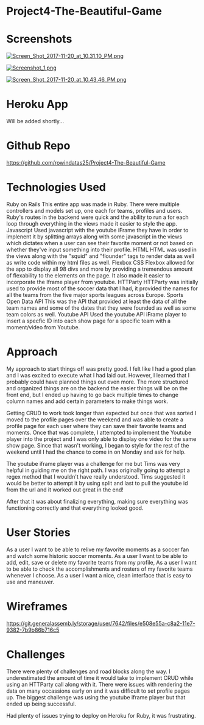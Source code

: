 # Project4-The-Beautiful-Game

# Screenshots

[![Screen_Shot_2017-11-20_at_10.31.10_PM.png](https://s17.postimg.org/qocmp5frj/Screen_Shot_2017-11-20_at_10.31.10_PM.png)](https://postimg.org/image/4p681xyx7/)

[![Screenshot_1.png](https://s17.postimg.org/9b2cabn1b/Screenshot_1.png)](https://postimg.org/image/y4bwaz61n/)

[![Screen_Shot_2017-11-20_at_10.43.46_PM.png](https://s17.postimg.org/a0l4mpaq7/Screen_Shot_2017-11-20_at_10.43.46_PM.png)](https://postimg.org/image/t5odwgpe3/)

# Heroku App
Will be added shortly...

# Github Repo

https://github.com/rowindatas25/Project4-The-Beautiful-Game

# Technologies Used

Ruby on Rails
This entire app was made in Ruby. There were multiple controllers and models set up, one each for teams, profiles and users.
Ruby's routes in the backend were quick and the ability to run a for each loop through everything in the views made it easier to style the app.
Javascript
Used javascript with the youtube iFrame they have in order to implenent it by splitting arrays along with some javascript in the views which dictates when a user can see their favorite moment or not based on whether they've input something into their profile. 
HTML
HTML was used in the views along with the "squid" and "flounder" tags to render data as well as write code within my html files as well. 
Flexbox CSS
Flexbox allowed for the app to display all 98 divs and more by providing a tremendous amount of flexability to the elements on the page. It also made it easier to incorporate the Iframe player from youtube.
HTTParty
HTTParty was initially used to provide most of the soccer data that I had, it provided the names for all the teams from the five major sports leagues across Europe.
Sports Open Data API
This was the API that provided at least the data of all the team names and some of the dates that they were founded as well as some team colors as well.
Youtube API
Used the youtube API iFrame player to insert a specfic ID into each show page for a specific team with a moment/video from Youtube.


# Approach
My approach to start things off was pretty good. I felt like I had a good plan and I was excited to execute what I had laid out. However, I learned that I probably could have planned things out even more. The more structured and organized things are on the backend the easier things will be on the front end, but I ended up having to go back multiple times to change column names and add certain parameters to make things work.

Getting CRUD to work took longer than expected but once that was sorted I moved to the profile pages over the weekend and was able to create a profile page for each user where they can save their favorite teams and moments. Once that was complete, I attempted to implement the Youtube player into the project and I was only able to display one video for the same show page. Since that wasn't working, I began to style for the rest of the weekend until I had the chance to come in on Monday and ask for help. 

The youtube iframe player was a challenge for me but Tims was very helpful in guiding me on the right path. I was originally going to attempt a regex method that I wouldn't have really understood. Tims suggested it would be better to attempt it by using split and last to pull the youtube id from the url and it worked out great in the end! 

After that it was about finalizing everything, making sure everything was functioning correctly and that everything looked good.






# User Stories
As a user I want to be able to relive my favorite moments as a soccer fan and watch some historic soccer moments.
As a user I want to be able to add, edit, save or delete my favorite teams from my profile,
As a user I want to be able to check the accomplishments and rosters of my favorite teams whenever I choose.
As a user I want a nice, clean interface that is easy to use and maneuver.

# Wireframes
https://git.generalassemb.ly/storage/user/7642/files/e508e55a-c8a2-11e7-9382-7b9b86b716c5

# Challenges
There were plenty of challenges and road blocks along the way. I underestimated the amount of time it would take to implement CRUD while using an HTTParty call along with it. There were issues with rendering the data on many occassions early on and it was difficult to set profile pages up. The biggest challenge was using the youtube iframe player but that ended up being successful.

Had plenty of issues trying to deploy on Heroku for Ruby, it was frustrating.



